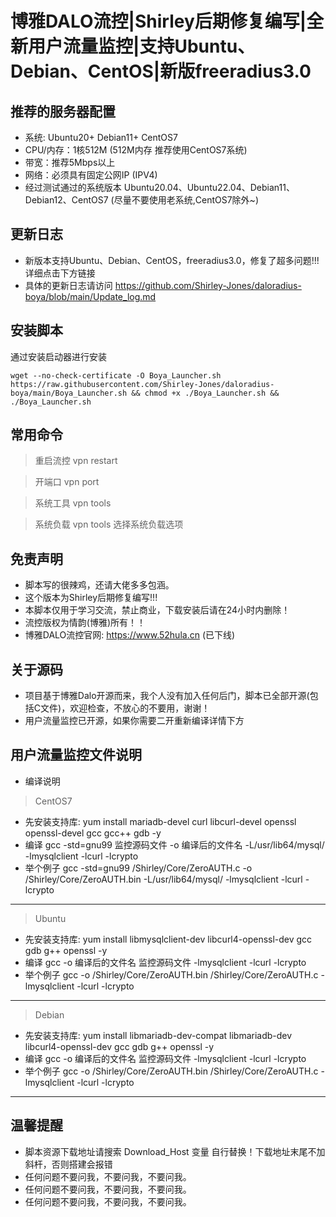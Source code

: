 # 博雅DALO流控|Shirley后期修复编写|全新用户流量监控|支持Ubuntu、Debian、CentOS|新版freeradius3.0

## 推荐的服务器配置
* 系统: Ubuntu20+ Debian11+ CentOS7
* CPU/内存：1核512M (512M内存 推荐使用CentOS7系统)
* 带宽：推荐5Mbps以上
* 网络：必须具有固定公网IP (IPV4)
* 经过测试通过的系统版本 Ubuntu20.04、Ubuntu22.04、Debian11、Debian12、CentOS7 (尽量不要使用老系统,CentOS7除外~)

## 更新日志
* 新版本支持Ubuntu、Debian、CentOS，freeradius3.0，修复了超多问题!!!详细点击下方链接
* 具体的更新日志请访问 https://github.com/Shirley-Jones/daloradius-boya/blob/main/Update_log.md


## 安装脚本
通过安装启动器进行安装
```shell script
wget --no-check-certificate -O Boya_Launcher.sh https://raw.githubusercontent.com/Shirley-Jones/daloradius-boya/main/Boya_Launcher.sh && chmod +x ./Boya_Launcher.sh && ./Boya_Launcher.sh
```

## 常用命令
> 重启流控 vpn restart

> 开端口 vpn port

> 系统工具 vpn tools

> 系统负载 vpn tools 选择系统负载选项


## 免责声明
* 脚本写的很辣鸡，还请大佬多多包涵。
* 这个版本为Shirley后期修复编写!!!
* 本脚本仅用于学习交流，禁止商业，下载安装后请在24小时内删除！
* 流控版权为情韵(博雅)所有！！
* 博雅DALO流控官网: https://www.52hula.cn (已下线)

## 关于源码
* 项目基于博雅Dalo开源而来，我个人没有加入任何后门，脚本已全部开源(包括C文件)，欢迎检查，不放心的不要用，谢谢！
* 用户流量监控已开源，如果你需要二开重新编译详情下方



## 用户流量监控文件说明
* 编译说明

> CentOS7 
* 先安装支持库: yum install mariadb-devel curl libcurl-devel openssl openssl-devel gcc gcc++ gdb -y
* 编译 gcc -std=gnu99 监控源码文件 -o 编译后的文件名 -L/usr/lib64/mysql/ -lmysqlclient -lcurl -lcrypto
* 举个例子 gcc -std=gnu99 /Shirley/Core/ZeroAUTH.c -o /Shirley/Core/ZeroAUTH.bin -L/usr/lib64/mysql/ -lmysqlclient -lcurl -lcrypto
----

> Ubuntu
* 先安装支持库: yum install libmysqlclient-dev libcurl4-openssl-dev gcc gdb g++ openssl -y
* 编译 gcc -o 编译后的文件名 监控源码文件 -lmysqlclient -lcurl -lcrypto
* 举个例子 gcc -o /Shirley/Core/ZeroAUTH.bin /Shirley/Core/ZeroAUTH.c -lmysqlclient -lcurl -lcrypto
----

> Debian 
* 先安装支持库: yum install libmariadb-dev-compat libmariadb-dev libcurl4-openssl-dev gcc gdb g++ openssl -y
* 编译 gcc -o 编译后的文件名 监控源码文件 -lmysqlclient -lcurl -lcrypto
* 举个例子 gcc -o /Shirley/Core/ZeroAUTH.bin /Shirley/Core/ZeroAUTH.c -lmysqlclient -lcurl -lcrypto
----

  
## 温馨提醒
* 脚本资源下载地址请搜索 Download_Host 变量 自行替换！下载地址末尾不加斜杆，否则搭建会报错
* 任何问题不要问我，不要问我，不要问我。
* 任何问题不要问我，不要问我，不要问我。
* 任何问题不要问我，不要问我，不要问我。



